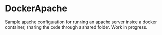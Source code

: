 # DockerApache

Sample apache configuration for running an apache server inside a docker container, sharing the code through a shared folder. Work in progress.

